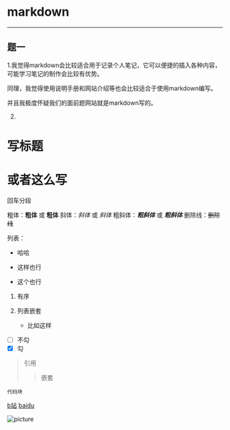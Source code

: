 # markdown
---
## 题一
1.我觉得markdown会比较适合用于记录个人笔记，它可以便捷的插入各种内容，可能学习笔记的制作会比较有优势。

同理，我觉得使用说明手册和网站介绍等也会比较适合于使用markdown编写。

并且我极度怀疑我们的面前题网站就是markdown写的。

2.
# 写标题
或者这么写
=

回车分段

粗体：**粗体** 或 __粗体__
斜体：*斜体* 或 _斜体_
粗斜体：***粗斜体*** 或 ___粗斜体___
删除线：~~删除线~~

列表：
- 哈哈
+ 这样也行
* 这个也行

1. 有序

1. 列表嵌套
   - 比如这样

* [ ] 不勾
* [x] 勾

> 引用
> >嵌套

```
代码块
```

[b站](https://www.bilibili.com/)
[baidu][a]

[a]:https://www.baidu.com/

![picture](地址)

